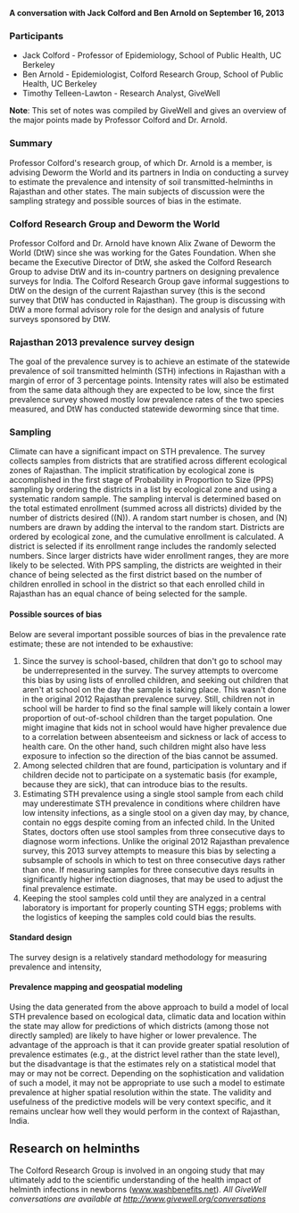 **A conversation with Jack Colford and Ben Arnold on September 16, 2013**

### Participants

* Jack Colford - Professor of Epidemiology, School of Public Health, UC Berkeley
* Ben Arnold - Epidemiologist, Colford Research Group, School of Public Health, UC Berkeley
* Timothy Telleen-Lawton - Research Analyst, GiveWell

**Note**: This set of notes was compiled by GiveWell and gives an overview of the major points made by Professor Colford and Dr. Arnold.

### Summary

Professor Colford's research group, of which Dr. Arnold is a member, is advising Deworm the World and its partners in India on conducting a survey to estimate the prevalence and intensity of soil transmitted-helminths in Rajasthan and other states. The main subjects of discussion were the sampling strategy and possible sources of bias in the estimate.

### Colford Research Group and Deworm the World

Professor Colford and Dr. Arnold have known Alix Zwane of Deworm the World (DtW) since she was working for the Gates Foundation. When she became the Executive Director of DtW, she asked the Colford Research Group to advise DtW and its in-country partners on designing prevalence surveys for India. The Colford Research Group gave informal suggestions to DtW on the design of the current Rajasthan survey (this is the second survey that DtW has conducted in Rajasthan). The group is discussing with DtW a more formal advisory role for the design and analysis of future surveys sponsored by DtW.

### Rajasthan 2013 prevalence survey design

The goal of the prevalence survey is to achieve an estimate of the statewide prevalence of soil transmitted helminth (STH) infections in Rajasthan with a margin of error of 3 percentage points. Intensity rates will also be estimated from the same data although they are expected to be low, since the first prevalence survey showed mostly low prevalence rates of the two species measured, and DtW has conducted statewide deworming since that time.

### Sampling

Climate can have a significant impact on STH prevalence. The survey collects samples from districts that are stratified across different ecological zones of Rajasthan. The implicit stratification by ecological zone is accomplished in the first stage of Probability in Proportion to Size (PPS) sampling by ordering the districts in a list by ecological zone and using a systematic random sample. The sampling interval is determined based on the total estimated enrollment (summed across all districts) divided by the number of districts desired (\(N\)). A random start number is chosen, and \(N\) numbers are drawn by adding the interval to the random start. Districts are ordered by ecological zone, and the cumulative enrollment is calculated. A district is selected if its enrollment range includes the randomly selected numbers. Since larger districts have wider enrollment ranges, they are more likely to be selected. With PPS sampling, the districts are weighted in their chance of being selected as the first district based on the number of children enrolled in school in the district so that each enrolled child in Rajasthan has an equal chance of being selected for the sample.

#### Possible sources of bias

Below are several important possible sources of bias in the prevalence rate estimate; these are not intended to be exhaustive:

1) Since the survey is school-based, children that don't go to school may be underrepresented in the survey. The survey attempts to overcome this bias by using lists of enrolled children, and seeking out children that aren't at school on the day the sample is taking place. This wasn't done in the original 2012 Rajasthan prevalence survey. Still, children not in school will be harder to find so the final sample will likely contain a lower proportion of out-of-school children than the target population. One might imagine that kids not in school would have higher prevalence due to a correlation between absenteeism and sickness or lack of access to health care. On the other hand, such children might also have less exposure to infection so the direction of the bias cannot be assumed.
2) Among selected children that are found, participation is voluntary and if children decide not to participate on a systematic basis (for example, because they are sick), that can introduce bias to the results.
3) Estimating STH prevalence using a single stool sample from each child may underestimate STH prevalence in conditions where children have low intensity infections, as a single stool on a given day may, by chance, contain no eggs despite coming from an infected child. In the United States, doctors often use stool samples from three consecutive days to diagnose worm infections. Unlike the original 2012 Rajasthan prevalence survey, this 2013 survey attempts to measure this bias by selecting a subsample of schools in which to test on three consecutive days rather than one. If measuring samples for three consecutive days results in significantly higher infection diagnoses, that may be used to adjust the final prevalence estimate.
4) Keeping the stool samples cold until they are analyzed in a central laboratory is important for properly counting STH eggs; problems with the logistics of keeping the samples cold could bias the results.

#### Standard design

The survey design is a relatively standard methodology for measuring prevalence and intensity,

#### Prevalence mapping and geospatial modeling

Using the data generated from the above approach to build a model of local STH prevalence based on ecological data, climatic data and location within the state may allow for predictions of which districts (among those not directly sampled) are likely to have higher or lower prevalence. The advantage of the approach is that it can provide greater spatial resolution of prevalence estimates (e.g., at the district level rather than the state level), but the disadvantage is that the estimates rely on a statistical model that may or may not be correct. Depending on the sophistication and validation of such a model, it may not be appropriate to use such a model to estimate prevalence at higher spatial resolution within the state. The validity and usefulness of the predictive models will be very context specific, and it remains unclear how well they would perform in the context of Rajasthan, India.

## Research on helminths

The Colford Research Group is involved in an ongoing study that may ultimately add to the scientific understanding of the health impact of helminth infections in newborns (www.washbenefits.net). _All GiveWell conversations are available at http://www.givewell.org/conversations_